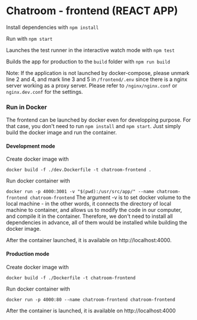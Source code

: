 # Chatroom - frontend (REACT APP)

Install dependencies with `npm install`

Run with `npm start`

Launches the test runner in the interactive watch mode with `npm test`

Builds the app for production to the `build` folder with `npm run build`

Note: If the application is not launched by docker-compose, please unmark line 2 and 4, and mark line 3 and 5 in `/frontend/.env` since there is a nginx server working as a proxy server. Please refer to `/nginx/nginx.conf` or `nginx.dev.conf` for the settings.

### Run in Docker

The frontend can be launched by docker even for developping purpose. For that case, you don't need to run `npm install` and `npm start`. Just simply build the docker image and run the container.

#### Development mode

Create docker image with

`docker build -f ./dev.Dockerfile -t chatroom-frontend .`

Run docker container with

`docker run -p 4000:3001 -v "$(pwd):/usr/src/app/" --name chatroom-frontend chatroom-frontend`
The argument -v is to set docker volume to the local machine - in the other words, it connects the directory of local machine to container, and allows us to modify the code in our computer, and compile it in the container. Therefore, we don't need to install all dependencies in advance, all of them would be installed while building the docker image.

After the container launched, it is available on http://localhost:4000.

#### Production mode

Create docker image with

`docker build -f ./Dockerfile -t chatroom-frontend`

Run docker container with

`docker run -p 4000:80 --name chatroom-frontend chatroom-frontend`

After the container is launched, it is available on http://localhost:4000

